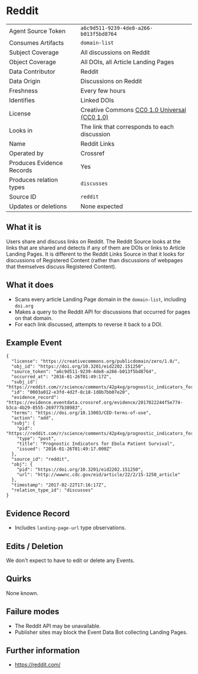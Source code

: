 # Reddit

| | |
|---------------------------|-|
| Agent Source Token        | `a6c9d511-9239-4de8-a266-b013f5bd8764` |
| Consumes Artifacts        | `domain-list` |
| Subject Coverage          | All discussions on Reddit |
| Object Coverage           | All DOIs, all Article Landing Pages |
| Data Contributor          | Reddit |
| Data Origin               | Discussions on Reddit |
| Freshness                 | Every few hours |
| Identifies                | Linked DOIs |
| License                   | Creative Commons [CC0 1.0 Universal (CC0 1.0)](https://creativecommons.org/publicdomain/zero/1.0/) |
| Looks in                  | The link that corresponds to each discussion |
| Name                      | Reddit Links |
| Operated by               | Crossref |
| Produces Evidence Records | Yes |
| Produces relation types   | `discusses` |
| Source ID                 | `reddit` |
| Updates or deletions      | None expected |

## What it is

Users share and discuss links on Reddit. The Reddit Source looks at the links that are shared and detects if any of them are DOIs or links to Article Landing Pages. It is different to the Reddit Links Source in that it looks for discussions of Registered Content (rather than discussions of webpages that themselves discuss Registered Content).

## What it does

 - Scans every article Landing Page domain in the `domain-list`, including `doi.org`
 - Makes a query to the Reddit API for discussions that occurred for pages on that domain.
 - For each link discussed, attempts to reverse it back to a DOI.

## Example Event

    {
      "license": "https://creativecommons.org/publicdomain/zero/1.0/",
      "obj_id": "https://doi.org/10.3201/eid2202.151250",
      "source_token": "a6c9d511-9239-4de8-a266-b013f5bd8764",
      "occurred_at": "2016-01-26T01:49:17Z",
      "subj_id": "https://reddit.com/r/science/comments/42p4xg/prognostic_indicators_for_ebola_patient_survival/",
      "id": "0003a012-e3fd-4d2f-8c18-1d8b7bb07e20",
      "evidence_record": "https://evidence.eventdata.crossref.org/evidence/2017022244f5e774-b3ca-4b29-8555-269777b38983",
      "terms": "https://doi.org/10.13003/CED-terms-of-use",
      "action": "add",
      "subj": {
        "pid": "https://reddit.com/r/science/comments/42p4xg/prognostic_indicators_for_ebola_patient_survival/",
        "type": "post",
        "title": "Prognostic Indicators for Ebola Patient Survival",
        "issued": "2016-01-26T01:49:17.000Z"
      },
      "source_id": "reddit",
      "obj": {
        "pid": "https://doi.org/10.3201/eid2202.151250",
        "url": "http://wwwnc.cdc.gov/eid/article/22/2/15-1250_article"
      },
      "timestamp": "2017-02-22T17:16:17Z",
      "relation_type_id": "discusses"
    }

## Evidence Record

 - Includes `landing-page-url` type observations.

## Edits / Deletion

We don't expect to have to edit or delete any Events.

## Quirks

None known.

## Failure modes

 - The Reddit API may be unavailable.
 - Publisher sites may block the Event Data Bot collecting Landing Pages.

## Further information

- https://reddit.com/
